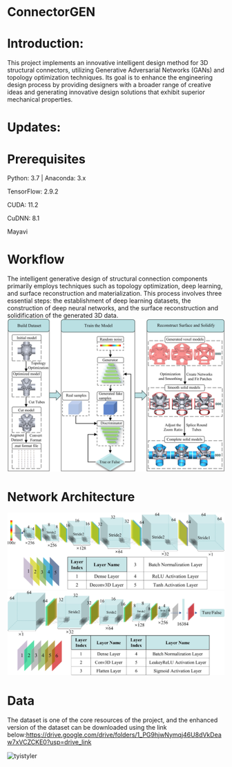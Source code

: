 # ConnectorGEN

# Introduction:
This project implements an innovative intelligent design method for 3D structural connectors, utilizing Generative Adversarial Networks (GANs) and topology optimization techniques. Its goal is to enhance the engineering design process by providing designers with a broader range of creative ideas and generating innovative design solutions that exhibit superior mechanical properties.


# Updates:

# Prerequisites

Python: 3.7 | Anaconda: 3.x

TensorFlow: 2.9.2

CUDA: 11.2

CuDNN: 8.1

Mayavi

# Workflow

The intelligent generative design of structural connection components primarily employs techniques such as topology optimization, deep learning, and surface reconstruction and materialization. This process involves three essential steps: the establishment of deep learning datasets, the construction of deep neural networks, and the surface reconstruction and solidification of the generated 3D data.
![项目截图](5.jpg)

# Network Architecture
![项目截图](8.jpg)
![项目截图](9.jpg)

# Data

The dataset is one of the core resources of the project, and the enhanced version of the dataset can be downloaded using the link below:https://drive.google.com/drive/folders/1_PG9hjwNymqj46U8dVkDeaw7xVCZCKE0?usp=drive_link


<p><img align="center" src="https://github-readme-streak-stats.herokuapp.com/?user=tyistyler&" alt="tyistyler" /></p>

